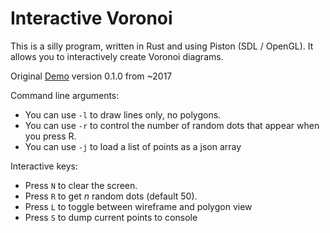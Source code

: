 Interactive Voronoi
=========================

This is a silly program, written in Rust and using Piston (SDL / OpenGL). It allows you to interactively create Voronoi diagrams.

Original [Demo](https://www.youtube.com/watch?v=5uBe5CkFXlM) version 0.1.0 from ~2017



Command line arguments:
* You can use `-l` to draw lines only, no polygons.
* You can use `-r` to control the number of random dots that appear when you press R.
* You can use `-j` to load a list of points as a json array

Interactive keys:
* Press `N` to clear the screen.
* Press `R` to get _n_ random dots (default 50).
* Press `L` to toggle between wireframe and polygon view
* Press `S` to dump current points to console

